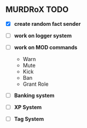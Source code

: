 ## MURDRoX TODO 

* [X] **create random fact sender**
* [ ] **work on logger system**
* [ ] **work on MOD commands**
    * Warn 
    * Mute
    * Kick 
    * Ban 
    * Grant Role 
* [ ] **Banking system**
* [ ] **XP System**
* [ ] **Tag System**

